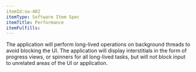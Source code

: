 ```yaml
---
itemId:sw-402
itemType: Software Item Spec
itemTitle: Performance
itemFulfills: 
---
```

The application will perform long-lived operations on background threads to avoid blocking the UI. The application will display interstitials in the form of progress views, or spinners for all long-lived tasks, but will not block input to unrelated areas of the UI or application.